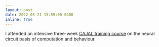 ```yaml
---
layout: post
date: 2022-05-21 15:59:00-0400
inline: true
---
```


I attended an intensive three-week [CAJAL training course](http://cajal-training.org/on-site/ncbcb/) on the neural circuit basis of computation and behaviour.

